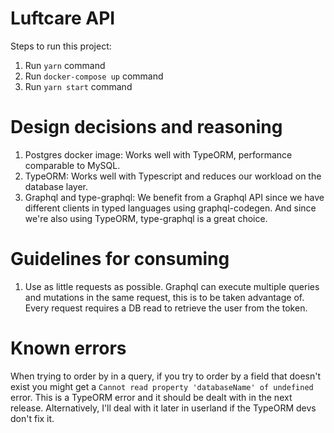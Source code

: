 # Luftcare API

Steps to run this project:

1. Run `yarn` command
2. Run `docker-compose up` command
3. Run `yarn start` command

# Design decisions and reasoning

1. Postgres docker image: Works well with TypeORM, performance comparable to MySQL.
2. TypeORM: Works well with Typescript and reduces our workload on the database layer.
3. Graphql and type-graphql: We benefit from a Graphql API since we have different clients in typed languages using graphql-codegen. And since
   we're also using TypeORM, type-graphql is a great choice.

# Guidelines for consuming

1. Use as little requests as possible. Graphql can execute multiple queries and mutations in the same request, this is to be taken advantage of. Every
   request requires a DB read to retrieve the user from the token.

# Known errors

When trying to order by in a query, if you try to order by a field that doesn't exist you might get a
`Cannot read property 'databaseName' of undefined` error. This is a TypeORM error and it should be dealt with in the next release. Alternatively, I'll
deal with it later in userland if the TypeORM devs don't fix it.

